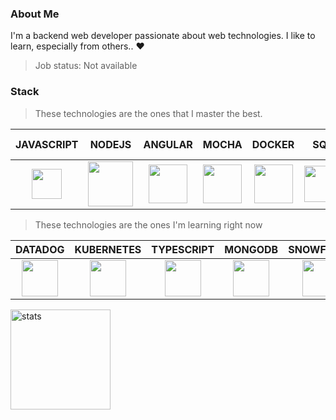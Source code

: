 ### About Me

I'm a backend web developer passionate about web technologies. I like to learn, especially from others.. :heart:

> Job status: Not available

### Stack

> These technologies are the ones that I master the best.

<table>
    <thead>
        <tr>
            <th align="center">JAVASCRIPT</th>
            <th align="center">NODEJS</th>
            <th align="center">ANGULAR</th>
            <th align="center">MOCHA</th>
            <th align="center">DOCKER</th>
            <th align="center">SQL</th>
            <th align="center">GITLAB CI/CD</th>
        </tr>
    </thead>
    <tbody>
        <tr>
            <td align="center"><img src="https://www.freepnglogos.com/uploads/javascript-png/javascript-vector-logo-yellow-png-transparent-javascript-vector-12.png" width="48px"></td>
            <td align="center"><img src="https://upload.wikimedia.org/wikipedia/commons/d/d9/Node.js_logo.svg" align="center" width="72px"></td>
            <td align="center"><img src="https://cdn4.iconfinder.com/data/icons/logos-and-brands/512/21_Angular_logo_logos-512.png" align="center" width="62px"></td>
            <td align="center"><img src="https://avatars2.githubusercontent.com/u/8770005?s=400&v=4" width="62px"></td>
            <td align="center"><img src="https://www.docker.com/wp-content/uploads/2022/03/Moby-logo.png" width="62px"></td>
            <td align="center"><img src="https://cdn2.iconfinder.com/data/icons/whcompare-isometric-web-hosting-servers/50/database-512.png" width="58px"></td>
            <td align="center"><img src="https://secrethub.io/img/gitlab-ci.png" width="58px"></td>
        </tr>
    </tbody>
</table>

> These technologies are the ones I'm learning right now

<table>
    <thead>
        <tr>
            <th align="center">DATADOG</th>
            <th align="center">KUBERNETES</th>
            <th align="center">TYPESCRIPT</th>
            <th align="center">MONGODB</th>
            <th align="center">SNOWFLAKE</th>
            <th align="center">REDIS</th>
            <th align="center">AWS</th>
        </tr>
    </thead>
    <tbody>
        <tr>
            <td align="center"><img src="https://upload.wikimedia.org/wikipedia/en/thumb/7/7e/Datadog_logo.svg/1200px-Datadog_logo.svg.png" width="58px"></td>
            <td align="center"><img src="https://external-content.duckduckgo.com/iu/?u=https%3A%2F%2Fcdn2.iconfinder.com%2Fdata%2Ficons%2Fmixd%2F512%2F16_kubernetes-512.png&f=1&nofb=1&ipt=f0ba8e1653a7cfe8a215c26dd2e778465fe4857388a3b28b899b561a4a6f0da2&ipo=images" width="58px"></td>
            <td align="center"><img src="https://cdn.iconscout.com/icon/free/png-512/typescript-1174965.png" width="58px"></td>
            <td align="center"><img src="https://pluspng.com/img-png/logo-mongodb-png-mongodb-logo-png-400.png" width="58px"></td>
            <td align="center"><img src="https://external-content.duckduckgo.com/iu/?u=https%3A%2F%2Fbigeval.com%2Fwp-content%2Fuploads%2Fsites%2F2%2F2019%2F12%2Fsnowflake-500x500-1.png&f=1&nofb=1&ipt=51bafeef4746e8cbbbafa3519beca63e96d68398e63fe03dae87f35ef4a9be5d&ipo=images" width="58px"></td>
            <td align="center"><img src="https://external-content.duckduckgo.com/iu/?u=https%3A%2F%2Fcdn4.iconfinder.com%2Fdata%2Ficons%2Fredis-2%2F1451%2FUntitled-2-512.png&f=1&nofb=1&ipt=5d95a917be5c58e43cd5ee0db5c7d40fd44a24befe59084d9a093a5a35b52553&ipo=images" width="58px"></td>
                        <td align="center"><img src="https://cdn.iconscout.com/icon/free/png-256/aws-1869025-1583149.png" width="58px"></td>
        </tr>
    </tbody>
</table>



<img src="https://github-readme-stats.vercel.app/api?username=mtd42&show_icons=true&count_private=true" alt="stats" height="160" align="center" />
